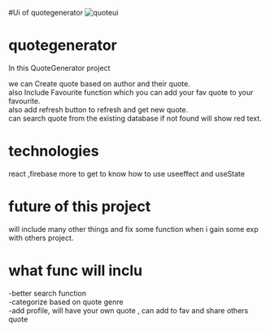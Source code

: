 #Ui of quotegenerator
![quoteui](https://github.com/user-attachments/assets/bb1ed789-6ba3-4af5-859e-4502c452a29a)

# quotegenerator

In this QuoteGenerator project 

we can Create quote based on author and their quote.<br>
also Include Favourite function which you can add your fav quote to your favourite.<br>
also add refresh button to refresh and get new quote.<br>
can search quote from the existing database if not found will show red text.

# technologies

react ,firebase more to get to know how to use useeffect and useState

# future of this project

will include many other things and fix some function when i gain some exp with others project.

# what func will inclu
-better search function <br>
-categorize based on quote genre<br>
-add profile, will have your own quote , can add to fav and share others quote
